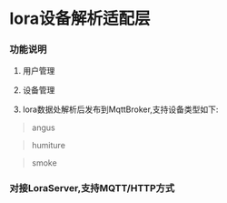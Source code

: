 # lora设备解析适配层
### 功能说明
1. 用户管理

2. 设备管理

3. lora数据处解析后发布到MqttBroker,支持设备类型如下:

> angus

> humiture

> smoke

### 对接LoraServer,支持MQTT/HTTP方式
